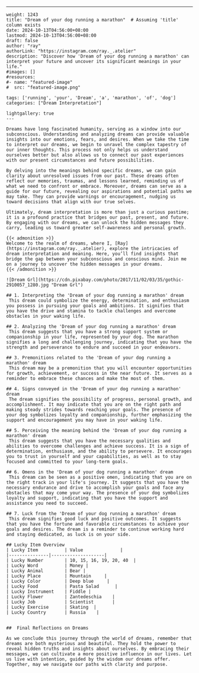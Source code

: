 ---
    weight: 1243
    title: "Dream of your dog running a marathon"  # Assuming 'title' column exists
    date: 2024-10-13T04:56:00+08:00
    lastmod: 2024-10-13T04:56:00+08:00
    draft: false
    author: "ray"
    authorLink: "https://instagram.com/ray._.atelier"
    description: "Discover how 'Dream of your dog running a marathon' can interpret your future and uncover its significant meanings in your life."
    #images: []
    #resources:
    #- name: "featured-image"
    #  src: "featured-image.png"
    
    tags: ['running', 'your', 'Dream', 'a', 'marathon', 'of', 'dog']
    categories: ["Dream Interpretation"]
    
    lightgallery: true
    ---
    
    Dreams have long fascinated humanity, serving as a window into our subconscious. Understanding and analyzing dreams can provide valuable insights into our emotions, fears, and desires. When we take the time to interpret our dreams, we begin to unravel the complex tapestry of our inner thoughts. This process not only helps us understand ourselves better but also allows us to connect our past experiences with our present circumstances and future possibilities.
    
    By delving into the meanings behind specific dreams, we can gain clarity about unresolved issues from our past. These dreams often reflect our memories, traumas, and lessons learned, reminding us of what we need to confront or embrace. Moreover, dreams can serve as a guide for our future, revealing our aspirations and potential paths we may take. They can provide warnings or encouragement, nudging us toward decisions that align with our true selves.
    
    Ultimately, dream interpretation is more than just a curious pastime; it is a profound practice that bridges our past, present, and future. By engaging with our dreams, we can unlock the hidden messages they carry, leading us toward greater self-awareness and personal growth.
    
    {{< admonition >}}
    Welcome to the realm of dreams, where I, [Ray](https://instagram.com/ray._.atelier), explore the intricacies of dream interpretation and meaning. Here, you’ll find insights that bridge the gap between your subconscious and conscious mind. Join me on a journey to uncover the hidden messages in your dreams.
    {{< /admonition >}}
    
    ![Dream Grl](https://cdn.pixabay.com/photo/2017/11/02/03/35/gothic-2910057_1280.jpg "Dream Grl")
    
    ## 1. Interpreting the 'Dream of your dog running a marathon' dream
     This dream could symbolize the energy, determination, and enthusiasm you possess in pursuing your goals and ambitions. It signifies that you have the drive and stamina to tackle challenges and overcome obstacles in your waking life.
    
    ## 2. Analyzing the 'Dream of your dog running a marathon' dream
     This dream suggests that you have a strong support system or companionship in your life, represented by your dog. The marathon signifies a long and challenging journey, indicating that you have the strength and perseverance to endure and succeed in your endeavors.
    
    ## 3. Premonitions related to the 'Dream of your dog running a marathon' dream
     This dream may be a premonition that you will encounter opportunities for growth, achievement, or success in the near future. It serves as a reminder to embrace these chances and make the most of them.
    
    ## 4. Signs conveyed in the 'Dream of your dog running a marathon' dream
     The dream signifies the possibility of progress, personal growth, and accomplishment. It may indicate that you are on the right path and making steady strides towards reaching your goals. The presence of your dog symbolizes loyalty and companionship, further emphasizing the support and encouragement you may have in your waking life.
    
    ## 5. Perceiving the meaning behind the 'Dream of your dog running a marathon' dream
     This dream suggests that you have the necessary qualities and abilities to overcome challenges and achieve success. It is a sign of determination, enthusiasm, and the ability to persevere. It encourages you to trust in yourself and your capabilities, as well as to stay focused and committed to your long-term goals.
    
    ## 6. Omens in the 'Dream of your dog running a marathon' dream
     This dream can be seen as a positive omen, indicating that you are on the right track in your life's journey. It suggests that you have the necessary endurance and drive to accomplish your goals and face any obstacles that may come your way. The presence of your dog symbolizes loyalty and support, indicating that you have the support and assistance you need to succeed.
    
    ## 7. Luck from the 'Dream of your dog running a marathon' dream
     This dream signifies good luck and positive outcomes. It suggests that you have the fortune and favorable circumstances to achieve your goals and desires. The dream is a reminder to continue working hard and staying dedicated, as luck is on your side.
    
    ## Lucky Item Overview
    | Lucky Item          | Value              |
    |---------------|--------------------|
    | Lucky Number        | 10, 15, 16, 19, 20, 40  |
    | Lucky Word          | Money |
    | Lucky Animal        | Bear |
    | Lucky Place         | Mountain     |
    | Lucky Color         | Deep blue     |
    | Lucky Food          | Pasta Salad      |
    | Lucky Instrument    | Fiddle |
    | Lucky Flower        | Zantedeschia    |
    | Lucky Job           | Scientist       |
    | Lucky Exercise      | Skating  |
    | Lucky Country       | Russia    |
    
    
    ##  Final Reflections on Dreams
    
    As we conclude this journey through the world of dreams, remember that dreams are both mysterious and beautiful. They hold the power to reveal hidden truths and insights about ourselves. By embracing their messages, we can cultivate a more positive influence in our lives. Let us live with intention, guided by the wisdom our dreams offer. Together, may we navigate our paths with clarity and purpose.
    